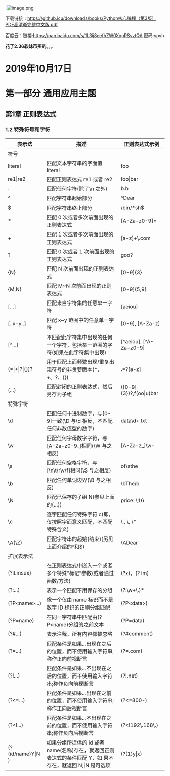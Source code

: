 ![]()
![image.png](https://img.hacpai.com/file/2019/10/image-0e051650.png)

下载链接：https://github.icu/downloads/books/Python核心编程（第3版）PDF高清晰完整中文版.pdf

百度云：链接:https://pan.baidu.com/s/1L3ij8eefhZW0XqnRSvztQA  密码:ypyh

**花了2.36软妹币买的。。。**

# 2019年10月17日
# 第一部分 通用应用主题
## 第1章 正则表达式
### 1.2 特殊符号和字符
|表示法|描述|正则表达式示例|
| --- | --- | --- |
|符号|||
|literal|匹配文本字符串的字面值 literal|foo|
|re1\|re2|匹配正则表达式 re1 或者 re2|foo\|bar|
|.|匹配任何字符(除了\n 之外)|b.b|
|^|匹配字符串起始部分|^Dear|
|$|匹配字符串终止部分|/bin/*sh$|
|\*|匹配 0 次或者多次前面出现的正则表达式|[A-Za-z0-9]\*|
|+|匹配 1 次或者多次前面出现的正则表达式|[a-z]+\\.com|
|?|匹配 0 次或者 1 次前面出现的正则表达式|goo?|
|{N}|匹配 N 次前面出现的正则表达式|[0-9]{3}|
|{M,N}|匹配 M~N 次前面出现的正则表达式|[0-9]{5,9}|
|[...]|匹配来自字符集的任意单一字符|[aeiou]|
|[..x−y..]|匹配 x~y 范围中的任意单一字符|[0-9], [A-Za-z]|
|[^...]|不匹配此字符集中出现的任何一个字符，包括某一范围的字符(如果在此字符集中出现)|[^aeiou], [^A-Za-z0-9]|
|(\*\|+\|?\|{})?|用于匹配上面频繁出现/重复出现符号的非贪婪版本(\*、+、?、{})|.\*?[a-z]|
|(...)|匹配封闭的正则表达式，然后另存为子组|([0-9]{3})?,f(oo\|u)bar|
|特殊字符|||
|\d|匹配任何十进制数字，与[0-9]一致(\D 与\d 相反，不匹配任何非数值型的数字)|data\d+.txt|
|\w|匹配任何字母数字字符，与[A-Za-z0-9_]相同(\W 与之相反)|[A-Za-z_]\w+|
|\s|匹配任何空格字符，与[\n\t\r\v\f]相同(\S 与之相反)|of\sthe|
|\b|匹配任何单词边界(\B 与之相反)|\bThe\b|
|\N|匹配已保存的子组 N(参见上面的(...))|price: \16|
|\c|逐字匹配任何特殊字符 c(即，仅按照字面意义匹配，不匹配特殊含义)|\\., \\\, \\\*|
|\A(\Z)|匹配字符串的起始(结束)(另见上面介绍的^和$)|\ADear|
|扩展表示法|||
|(?iLmsux)|在正则表达式中嵌入一个或者多个特殊“标记”参数(或者通过函数/方法)|(?x)，(? im)|
|(?:...)|表示一个匹配不用保存的分组|(?:\\w+\\.)*|
|(?P\<name\>...) |像一个仅由 name 标识而不是数字 ID 标识的正则分组匹配|(?P\<data\>) |
|(?P=name) |在同一字符串中匹配由(?P<name)分组的之前文本|(?P=data) |
|(?#...)|表示注释，所有内容都被忽略|(?#comment) |
|(?=...)|匹配条件是如果...出现在之后的位置，而不使用输入字符串;称作正向前视断言|(?=.com) |
|(?!...)|匹配条件是如果...不出现在之后的位置，而不使用输入字符串;称作负向前视断言|(?!.net) |
|(?<=...)|匹配条件是如果...出现在之前的位置，而不使用输入字符串;称作正向后视断言|(?<=800-) |
|(?<!...)|匹配条件是如果...不出现在之前的位置，而不使用输入字符串;称作负向后视断言|(?<!192\\.168\\.)|
|(?(id/name)Y\|N )|如果分组所提供的 id 或者 name(名称)存在，就返回正则表达式的条件匹配 Y，如 果不存在，就返回 N;\|N 是可选项|(?(1)y\|x)|



  
 
 
 
 
 
 
  
 

       
       
       
       
       
              
       
       

       
       
       
       
       
       
       
       
         
        
         
          

